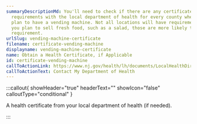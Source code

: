 ```yaml
---
summaryDescriptionMd: You'll need to check if there are any certificate
  requirements with the local department of health for every county where you
  plan to have a vending machine. Not all locations will have requirements, if
  you plan to sell fresh food, such as a salad, those are more likely to have a
  requirement.
urlSlug: vending-machine-certificate
filename: certificate-vending-machine
displayname: vending-machine-certificate
name: Obtain a Health Certificate, if Applicable
id: certificate-vending-machine
callToActionLink: https://www.nj.gov/health/lh/documents/LocalHealthDirectory.pdf
callToActionText: Contact My Department of Health
---
```

:::callout{ showHeader="true" headerText="" showIcon="false" calloutType="conditional" }

A health certificate from your local department of health (if needed).

:::